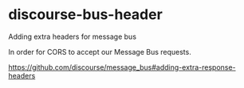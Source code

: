 # discourse-bus-header
Adding extra headers for message bus


In order for CORS to accept our Message Bus requests.

https://github.com/discourse/message_bus#adding-extra-response-headers

